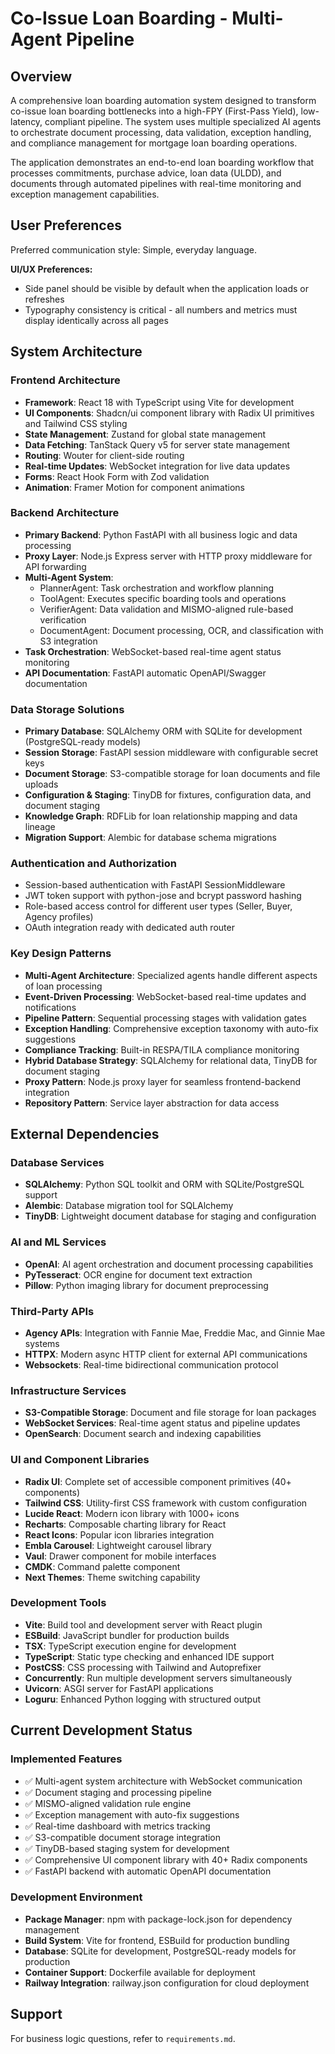 # Co-Issue Loan Boarding - Multi-Agent Pipeline

## Overview

A comprehensive loan boarding automation system designed to transform co-issue loan boarding bottlenecks into a high-FPY (First-Pass Yield), low-latency, compliant pipeline. The system uses multiple specialized AI agents to orchestrate document processing, data validation, exception handling, and compliance management for mortgage loan boarding operations.

The application demonstrates an end-to-end loan boarding workflow that processes commitments, purchase advice, loan data (ULDD), and documents through automated pipelines with real-time monitoring and exception management capabilities.

## User Preferences

Preferred communication style: Simple, everyday language.

**UI/UX Preferences:**
- Side panel should be visible by default when the application loads or refreshes
- Typography consistency is critical - all numbers and metrics must display identically across all pages

## System Architecture

### Frontend Architecture
- **Framework**: React 18 with TypeScript using Vite for development
- **UI Components**: Shadcn/ui component library with Radix UI primitives and Tailwind CSS styling
- **State Management**: Zustand for global state management
- **Data Fetching**: TanStack Query v5 for server state management
- **Routing**: Wouter for client-side routing
- **Real-time Updates**: WebSocket integration for live data updates
- **Forms**: React Hook Form with Zod validation
- **Animation**: Framer Motion for component animations

### Backend Architecture
- **Primary Backend**: Python FastAPI with all business logic and data processing
- **Proxy Layer**: Node.js Express server with HTTP proxy middleware for API forwarding
- **Multi-Agent System**: 
  - PlannerAgent: Task orchestration and workflow planning
  - ToolAgent: Executes specific boarding tools and operations
  - VerifierAgent: Data validation and MISMO-aligned rule-based verification
  - DocumentAgent: Document processing, OCR, and classification with S3 integration
- **Task Orchestration**: WebSocket-based real-time agent status monitoring
- **API Documentation**: FastAPI automatic OpenAPI/Swagger documentation

### Data Storage Solutions
- **Primary Database**: SQLAlchemy ORM with SQLite for development (PostgreSQL-ready models)
- **Session Storage**: FastAPI session middleware with configurable secret keys
- **Document Storage**: S3-compatible storage for loan documents and file uploads
- **Configuration & Staging**: TinyDB for fixtures, configuration data, and document staging
- **Knowledge Graph**: RDFLib for loan relationship mapping and data lineage
- **Migration Support**: Alembic for database schema migrations

### Authentication and Authorization
- Session-based authentication with FastAPI SessionMiddleware
- JWT token support with python-jose and bcrypt password hashing
- Role-based access control for different user types (Seller, Buyer, Agency profiles)
- OAuth integration ready with dedicated auth router

### Key Design Patterns
- **Multi-Agent Architecture**: Specialized agents handle different aspects of loan processing
- **Event-Driven Processing**: WebSocket-based real-time updates and notifications
- **Pipeline Pattern**: Sequential processing stages with validation gates
- **Exception Handling**: Comprehensive exception taxonomy with auto-fix suggestions
- **Compliance Tracking**: Built-in RESPA/TILA compliance monitoring
- **Hybrid Database Strategy**: SQLAlchemy for relational data, TinyDB for document staging
- **Proxy Pattern**: Node.js proxy layer for seamless frontend-backend integration
- **Repository Pattern**: Service layer abstraction for data access

## External Dependencies

### Database Services
- **SQLAlchemy**: Python SQL toolkit and ORM with SQLite/PostgreSQL support
- **Alembic**: Database migration tool for SQLAlchemy
- **TinyDB**: Lightweight document database for staging and configuration

### AI and ML Services
- **OpenAI**: AI agent orchestration and document processing capabilities
- **PyTesseract**: OCR engine for document text extraction
- **Pillow**: Python imaging library for document preprocessing

### Third-Party APIs
- **Agency APIs**: Integration with Fannie Mae, Freddie Mac, and Ginnie Mae systems
- **HTTPX**: Modern async HTTP client for external API communications
- **Websockets**: Real-time bidirectional communication protocol

### Infrastructure Services
- **S3-Compatible Storage**: Document and file storage for loan packages
- **WebSocket Services**: Real-time agent status and pipeline updates
- **OpenSearch**: Document search and indexing capabilities

### UI and Component Libraries
- **Radix UI**: Complete set of accessible component primitives (40+ components)
- **Tailwind CSS**: Utility-first CSS framework with custom configuration
- **Lucide React**: Modern icon library with 1000+ icons
- **Recharts**: Composable charting library for React
- **React Icons**: Popular icon libraries integration
- **Embla Carousel**: Lightweight carousel library
- **Vaul**: Drawer component for mobile interfaces
- **CMDK**: Command palette component
- **Next Themes**: Theme switching capability

### Development Tools
- **Vite**: Build tool and development server with React plugin
- **ESBuild**: JavaScript bundler for production builds
- **TSX**: TypeScript execution engine for development
- **TypeScript**: Static type checking and enhanced IDE support
- **PostCSS**: CSS processing with Tailwind and Autoprefixer
- **Concurrently**: Run multiple development servers simultaneously
- **Uvicorn**: ASGI server for FastAPI applications
- **Loguru**: Enhanced Python logging with structured output

## Current Development Status

### Implemented Features
- ✅ Multi-agent system architecture with WebSocket communication
- ✅ Document staging and processing pipeline
- ✅ MISMO-aligned validation rule engine
- ✅ Exception management with auto-fix suggestions
- ✅ Real-time dashboard with metrics tracking
- ✅ S3-compatible document storage integration
- ✅ TinyDB-based staging system for development
- ✅ Comprehensive UI component library with 40+ Radix components
- ✅ FastAPI backend with automatic OpenAPI documentation

### Development Environment
- **Package Manager**: npm with package-lock.json for dependency management
- **Build System**: Vite for frontend, ESBuild for production bundling
- **Database**: SQLite for development, PostgreSQL-ready models for production
- **Container Support**: Dockerfile available for deployment
- **Railway Integration**: railway.json configuration for cloud deployment

## Support

For business logic questions, refer to `requirements.md`.
